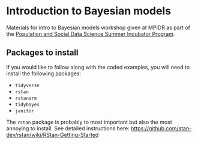 # Introduction to Bayesian models
Materials for intro to Bayesian models workshop given at MPIDR as part of the [Population and Social Data Science Summer Incubator Program](https://www.demogr.mpg.de/en/news_events_6123/news_press_releases_4630/news/population_and_social_data_science_summer_incubator_program_2023_12343). 

## Packages to install

If you would like to follow along with the coded examples, you will need to install the following packages:


- `tidyverse`
- `rstan`
- `rstanarm`
- `tidybayes`
- `janitor`

The `rstan` package is probably to most important but also the most annoying to install. See detailed instructions here: https://github.com/stan-dev/rstan/wiki/RStan-Getting-Started
